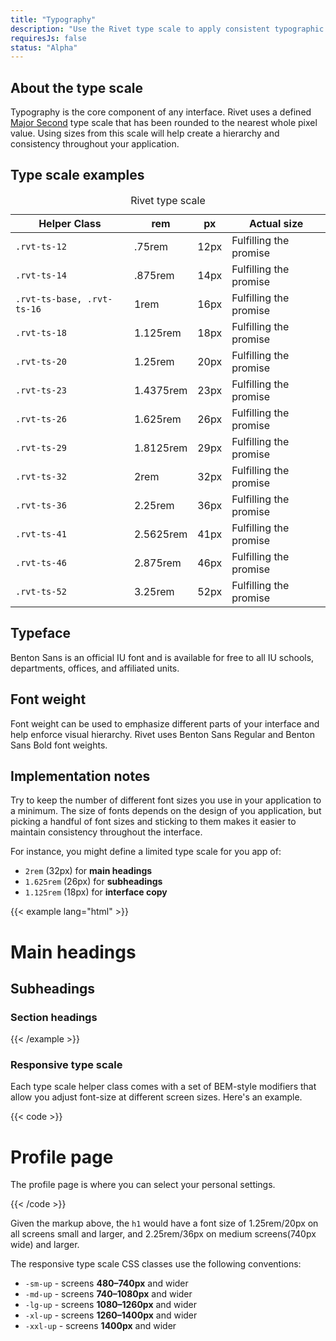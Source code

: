 ```yaml
---
title: "Typography"
description: "Use the Rivet type scale to apply consistent typographic design to your application."
requiresJs: false
status: "Alpha"
---
```


## About the type scale
Typography is the core component of any interface. Rivet uses a defined [Major Second](http://type-scale.com/?size=16&scale=1.125&text=A%20Visual%20Type%20Scale&webfont=Libre+Baskerville&font-family=%27Libre%20Baskerville%27,%20serif&font-weight=400&font-family-headers=&font-weight-headers=inherit&background-color=white&font-color=#333) type scale that has been rounded to the nearest whole pixel value. Using sizes from this scale will help create a hierarchy and consistency throughout your application.

## Type scale examples

<table class="rvt-m-top-lg">
    <caption class="rvt-sr-only">Rivet type scale</caption>
    <thead>
        <th>Helper Class</th>
        <th>rem</th>
        <th>px</th>
        <th>Actual size</th>
    </thead>
    <tbody>
        <tr>
            <td><code>.rvt-ts-12</code></td>
            <td>.75rem</td>
            <td>12px</td>
            <td class="rvt-ts-12">Fulfilling the promise</td>
        </tr>
        <tr>
            <td><code>.rvt-ts-14</code></td>
            <td>.875rem</td>
            <td>14px</td>
            <td class="rvt-ts-14">Fulfilling the promise</td>
        </tr>
        <tr>
            <td><code>.rvt-ts-base, .rvt-ts-16</code></td>
            <td>1rem</td>
            <td>16px</td>
            <td class="rvt-ts-base">Fulfilling the promise</td>
        </tr>
        <tr>
            <td><code>.rvt-ts-18</code></td>
            <td>1.125rem</td>
            <td>18px</td>
            <td class="rvt-ts-18">Fulfilling the promise</td>
        </tr>
        <tr>
            <td><code>.rvt-ts-20</code></td>
            <td>1.25rem</td>
            <td>20px</td>
            <td class="rvt-ts-20">Fulfilling the promise</td>
        </tr>
        <tr>
            <td><code>.rvt-ts-23</code></td>
            <td>1.4375rem</td>
            <td>23px</td>
            <td class="rvt-ts-23">Fulfilling the promise</td>
        </tr>
        <tr>
            <td><code>.rvt-ts-26</code></td>
            <td>1.625rem</td>
            <td>26px</td>
            <td class="rvt-ts-26">Fulfilling the promise</td>
        </tr>
        <tr>
            <td><code>.rvt-ts-29</code></td>
            <td>1.8125rem</td>
            <td>29px</td>
            <td class="rvt-ts-29">Fulfilling the promise</td>
        </tr>
        <tr>
            <td><code>.rvt-ts-32</code></td>
            <td>2rem</td>
            <td>32px</td>
            <td class="rvt-ts-32">Fulfilling the promise</td>
        </tr>
        <tr>
            <td><code>.rvt-ts-36</code></td>
            <td>2.25rem</td>
            <td>36px</td>
            <td class="rvt-ts-36">Fulfilling the promise</td>
        </tr>
        <tr>
            <td><code>.rvt-ts-41</code></td>
            <td>2.5625rem</td>
            <td>41px</td>
            <td class="rvt-ts-41">Fulfilling the promise</td>
        </tr>
        <tr>
            <td><code>.rvt-ts-46</code></td>
            <td>2.875rem</td>
            <td>46px</td>
            <td class="rvt-ts-46">Fulfilling the promise</td>
        </tr>
        <tr>
            <td><code>.rvt-ts-52</code></td>
            <td>3.25rem</td>
            <td>52px</td>
            <td class="rvt-ts-52">Fulfilling the promise</td>
        </tr>
    </tbody>
</table>

## Typeface
Benton Sans is an official IU font and is available for free to all IU schools, departments, offices, and affiliated units.

## Font weight
Font weight can be used to emphasize different parts of your interface and help enforce visual hierarchy. Rivet uses Benton Sans Regular and Benton Sans Bold font weights.

## Implementation notes
Try to keep the number of different font sizes you use in your application to a minimum. The size of fonts depends on the design of you application, but picking a handful of font sizes and sticking to them makes it easier to maintain consistency throughout the interface.

For instance, you might define a limited type scale for you app of:

- `2rem` (32px) for **main headings**
- `1.625rem` (26px) for **subheadings**
- `1.125rem` (18px) for **interface copy**

{{< example lang="html" >}}<h1 class="rvt-ts-32">Main headings</h1>
<h2 class="rvt-ts-26">Subheadings</h2>
<h3 class="rvt-ts-18">Section headings</h3>
{{< /example >}}

### Responsive type scale
Each type scale helper class comes with a set of BEM-style modifiers that allow you adjust font-size at different screen sizes. Here's an example.

{{< code >}}<h1 class="rvt-ts-20 rvt-ts-32-md-up">Profile page</h1>
<p class="rvt-ts-14">The profile page is where you can select your personal settings.</p>
{{< /code >}}

Given the markup above, the `h1` would have a font size of 1.25rem/20px on all screens small and larger, and 2.25rem/36px on medium screens(740px wide) and larger.

The responsive type scale CSS classes use the following conventions:

- `-sm-up` - screens **480–740px** and wider
- `-md-up` - screens **740–1080px** and wider
- `-lg-up` - screens **1080–1260px** and wider
- `-xl-up` - screens **1260–1400px** and wider
- `-xxl-up` - screens **1400px** and wider
